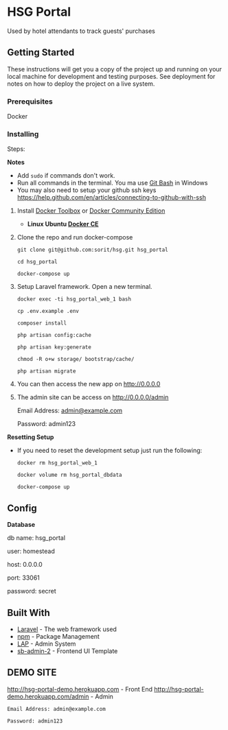 # HSG Portal

Used by hotel attendants to track guests' purchases

## Getting Started

These instructions will get you a copy of the project up and running on your local machine for development and testing purposes. See deployment for notes on how to deploy the project on a live system.

### Prerequisites

Docker

### Installing

Steps:

**Notes**

* Add `sudo` if commands don't work.
* Run all commands in the terminal. You ma use [Git Bash](https://gitforwindows.org/) in Windows
* You may also need to setup your github ssh keys https://help.github.com/en/articles/connecting-to-github-with-ssh

1. Install [Docker Toolbox](https://docs.docker.com/toolbox/overview/) or [Docker Community Edition](https://store.docker.com/search?type=edition&offering=community) 
   
   * **Linux Ubuntu [Docker CE](https://docs.docker.com/install/linux/docker-ce/ubuntu/)**

2. Clone the repo and run docker-compose

    ```git clone git@github.com:sorit/hsg.git hsg_portal```
    
    ```cd hsg_portal```

    ```docker-compose up```

3. Setup Laravel framework. Open a new terminal.

    ```docker exec -ti hsg_portal_web_1 bash```

    ```cp .env.example .env```
           
    ```composer install```
    
    ```php artisan config:cache```

    ```php artisan key:generate```

    ```chmod -R o+w storage/ bootstrap/cache/```
    
    ```php artisan migrate```
    
5. You can then access the new app on http://0.0.0.0
6. The admin site can be access on http://0.0.0.0/admin
    
    Email Address: admin@example.com
    
    Password: admin123
    
**Resetting Setup**

* If you need to reset the development setup just run the following:

    ```docker rm hsg_portal_web_1```

    ```docker volume rm hsg_portal_dbdata```
    
    ```docker-compose up```

## Config
**Database**

 db name: hsg_portal 
 
 user: homestead
 
 host: 0.0.0.0
 
 port: 33061
 
 password: secret

## Built With

* [Laravel](https://laravel.com/) - The web framework used
* [npm](https://www.npmjs.com/) - Package Management
* [LAP](https://lap.kjjdion.com/docs) - Admin System
* [sb-admin-2](https://github.com/BlackrockDigital/startbootstrap-sb-admin-2) - Frontend UI Template


## DEMO SITE 

http://hsg-portal-demo.herokuapp.com  - Front End
http://hsg-portal-demo.herokuapp.com/admin - Admin 

    Email Address: admin@example.com
    
    Password: admin123

